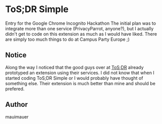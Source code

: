 # ToS;DR Simple
Entry for the Google Chrome Incognito Hackathon
The initial plan was to integrate more than one service (PrivacyParrot, anyone?),
but I actually didn't get to code on this extension as much as I would have liked.
There are simply too much things to do at Campus Party Europe ;)

## Notice
Along the way I noticed that the good guys over at [ToS;DR](http://www.tos-dr.info) already
prototyped an extension using their services. I did not know that when I started coding ToS;DR Simple or I would probably have thought of something else. Their extension is much better than mine and should be prefered.

## Author
mauimauer

